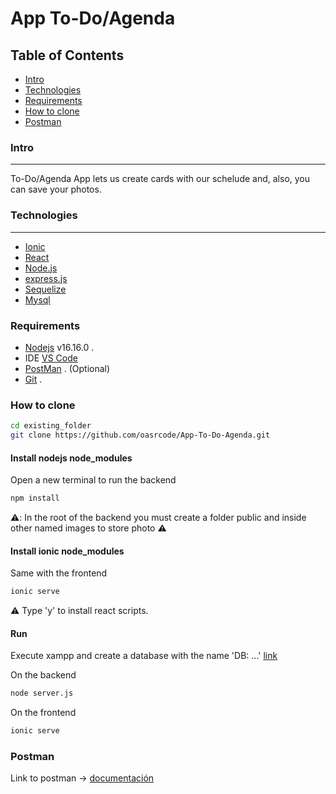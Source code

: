 # App To-Do/Agenda

## Table of Contents
 - [Intro](#intro)
 - [Technologies](#technologies)
 - [Requirements](#requirements)
 - [How to clone](#how-to-clone)
 - [Postman](#postman)


### Intro
***
To-Do/Agenda App lets us create cards with our schelude and, also, you can save your photos.

### Technologies
***
* [Ionic](https://ionic.io/)
* [React](https://es.reactjs.org/)
* [Node.js](https://nodejs.org/es/)
* [express.js](https://expressjs.com/es/)
* [Sequelize](https://sequelize.org/)
* [Mysql](https://www.mysql.com/)

### Requirements

- [Nodejs](https://nodejs.org/es/download/) v16.16.0 .
- IDE [VS Code](https://code.visualstudio.com/download)
- [PostMan](https://www.postman.com/downloads/) . (Optional)
- [Git](https://git-scm.com/downloads) .

### How to clone

```bash
cd existing_folder
git clone https://github.com/oasrcode/App-To-Do-Agenda.git

```
#### Install nodejs node_modules

Open a new terminal to run the backend

```bash
npm install

```

⚠️: In the root of the backend you must create a folder public and inside other named images to store photo ⚠️

#### Install ionic node_modules

Same with the frontend

```bash
ionic serve

```
 :warning: Type 'y' to install react scripts.
#### Run

Execute xampp and create a database with the name 'DB: ...' [link](https://github.com/oasrcode/App-To-Do-Agenda/blob/main/AgendaApp-backend/app/config/db.config.js)

On the backend

```bash
node server.js

```
On the frontend
```bash
ionic serve

```
### Postman

Link to postman -> [documentación](https://www.postman.com/restless-firefly-229974/workspace/oasrcode/documentation/20512831-53234c34-ccfa-4941-8ee1-0ce41650c803)

